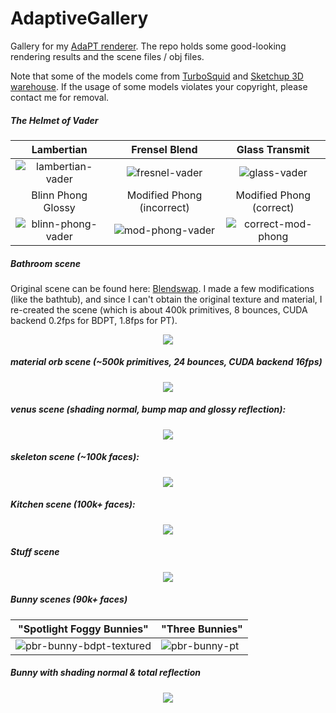 # AdaptiveGallery
Gallery for my [AdaPT renderer](https://github.com/Enigmatisms/AdaPT). The repo holds some good-looking rendering results and the scene files / obj files.

Note that some of the models come from [TurboSquid](https://www.turbosquid.com/) and [Sketchup 3D warehouse](https://3dwarehouse.sketchup.com/). If the usage of some models violates your copyright, please contact me for removal.

##### The Helmet of Vader

|Lambertian|Frensel Blend|Glass Transmit|
|:---:|:---:|:---:|
|   ![lambertian-vader](https://github.com/Enigmatisms/AdaPT/assets/46109954/636774d9-d541-4561-aa56-80a4c5f7d2ba)|![fresnel-vader](https://github.com/Enigmatisms/AdaPT/assets/46109954/e1c70c7f-4ba5-49e2-be10-a8bdddf65fa1)|             ![glass-vader](https://github.com/Enigmatisms/AdaPT/assets/46109954/1156f1bf-5cb6-4ac8-b755-f616ec47670c)|
|Blinn Phong Glossy| Modified Phong (incorrect)|Modified Phong (correct) |
|![blinn-phong-vader](https://github.com/Enigmatisms/AdaPT/assets/46109954/30a28f2b-9116-48a0-adcf-e6f2b28e8424)|![mod-phong-vader](https://github.com/Enigmatisms/AdaPT/assets/46109954/f5cb7540-d0f4-47fd-a3e2-774bc80e2432)|         ![correct-mod-phong](https://github.com/Enigmatisms/AdaPT/assets/46109954/dfa42a42-b5da-4f07-9656-aecd6e305976)|

##### Bathroom scene

Original scene can be found here: [Blendswap](http://www.blendswap.com/blends/view/73937). I made a few modifications (like the bathtub), and since I can't obtain the original texture and material, I re-created the scene (which is about 400k primitives, 8 bounces, CUDA backend 0.2fps for BDPT, 1.8fps for PT).

<p align="center"><img src="https://github.com/Enigmatisms/AdaptiveGallery/assets/46109954/8515ab2f-d008-44db-812e-6c99786bb602"/></p>

##### material orb scene (~500k primitives, 24 bounces, CUDA backend 16fps)

<p align="center"><img src="https://github.com/Enigmatisms/AdaPT/assets/46109954/79754d30-1ce6-4ab2-a382-42010ed7c5b5"/></p>

##### venus scene (shading normal, bump map and glossy reflection):

<p align="center"><img src="https://github.com/Enigmatisms/AdaptiveGallery/assets/46109954/e1cf7fa0-6788-4539-8c62-56f1aedd818a"/></p>

##### skeleton scene (~100k faces):

<p align="center"><img src="https://github.com/Enigmatisms/AdaptiveGallery/assets/46109954/be8a9307-4dd6-43d8-a52e-eac666223203"/></p>

##### Kitchen scene (100k+ faces):

<p align="center"><img src="https://github.com/Enigmatisms/AdaPT/assets/46109954/4c891d25-70ce-4239-9c48-ddf72c72ad4d"/></p>

##### Stuff scene

<p align="center"><img src="https://github.com/Enigmatisms/AdaPT/assets/46109954/d91b93e4-3084-419d-a310-a5dbb11d77ea"/></p>

##### Bunny scenes (90k+ faces)

| "Spotlight Foggy Bunnies" | "Three Bunnies" |
| ------------------------- | --------------- |
|  ![pbr-bunny-bdpt-textured](https://github.com/Enigmatisms/AdaPT/assets/46109954/07f0b226-f94b-4862-8c8e-a9511b5eceeb)            |      ![pbr-bunny-pt](https://github.com/Enigmatisms/AdaPT/assets/46109954/6caee802-8933-4c96-8ca4-281065fe5cfe)           |

##### Bunny with shading normal & total reflection

<p align="center"><img src="https://github.com/Enigmatisms/AdaptiveGallery/assets/46109954/1a850733-0833-4e44-aa0e-31a49ff815fb"/></p>

